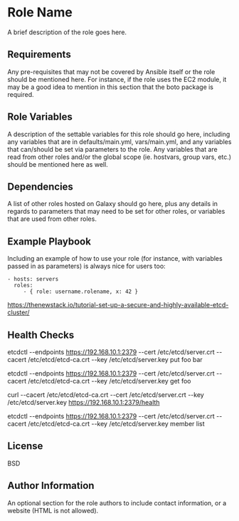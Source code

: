Role Name
=========

A brief description of the role goes here.

Requirements
------------

Any pre-requisites that may not be covered by Ansible itself or the role should be mentioned here. For instance, if the role uses the EC2 module, it may be a good idea to mention in this section that the boto package is required.

Role Variables
--------------

A description of the settable variables for this role should go here, including any variables that are in defaults/main.yml, vars/main.yml, and any variables that can/should be set via parameters to the role. Any variables that are read from other roles and/or the global scope (ie. hostvars, group vars, etc.) should be mentioned here as well.

Dependencies
------------

A list of other roles hosted on Galaxy should go here, plus any details in regards to parameters that may need to be set for other roles, or variables that are used from other roles.

Example Playbook
----------------

Including an example of how to use your role (for instance, with variables passed in as parameters) is always nice for users too:

    - hosts: servers
      roles:
         - { role: username.rolename, x: 42 }


https://thenewstack.io/tutorial-set-up-a-secure-and-highly-available-etcd-cluster/

## Health Checks

etcdctl --endpoints https://192.168.10.1:2379 --cert /etc/etcd/server.crt --cacert /etc/etcd/etcd-ca.crt --key /etc/etcd/server.key put foo bar

etcdctl --endpoints https://192.168.10.1:2379 --cert /etc/etcd/server.crt --cacert /etc/etcd/etcd-ca.crt --key /etc/etcd/server.key get foo

curl --cacert /etc/etcd/etcd-ca.crt --cert /etc/etcd/server.crt --key /etc/etcd/server.key https://192.168.10.1:2379/health

etcdctl --endpoints https://192.168.10.1:2379 --cert /etc/etcd/server.crt --cacert /etc/etcd/etcd-ca.crt --key /etc/etcd/server.key member list


License
-------

BSD

Author Information
------------------

An optional section for the role authors to include contact information, or a website (HTML is not allowed).

